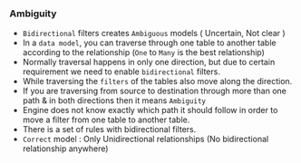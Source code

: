 ### Ambiguity 

- `Bidirectional` filters creates `Ambiguous` models ( Uncertain, Not clear )
- In a `data model`, you can traverse through one table to another table according to the relationship (`One` to `Many` is the best relationship)
- Normally traversal happens in only one direction, but due to certain requirement we need to enable `bidirectional` filters.
- While traversing the `filters` of the tables also move along the direction.
- If you are traversing from source to destination through more than one path & in both directions then it means `Ambiguity`
- Engine does not know exactly which path it should follow in order to move a filter from one table to another table.
- There is a set of rules with bidirectional filters.
- `Correct` model : Only Unidirectional relationships (No bidirectional relationship anywhere)
